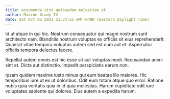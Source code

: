 ```yaml
---
title: assumenda sint quibusdam molestiae et
author: Maxine Grady IV
date: Sat Oct 02 2021 21:34:55 GMT-0400 (Eastern Daylight Time)
---
```

Id ut atque in qui hic. Nostrum consequatur qui magni nostrum sunt architecto nam. Blanditiis nostrum voluptas ex officiis sit eius reprehenderit. Quaerat vitae tempora voluptas autem sed est cum aut et. Aspernatur officiis tempora delectus facere.

 Repellat autem omnis est hic esse sit aut voluptas modi. Recusandae animi sint et. Dicta aut distinctio. Impedit perspiciatis earum non.

 Ipsam quidem maxime iusto minus qui eum beatae illo maiores. Hic temporibus iure ut ex ut doloribus. Odit eum totam atque quo error. Ratione nobis quia veritatis quia in id quia molestias. Harum cupiditate odit iure voluptates sapiente qui dolores. Eius autem a expedita harum.
